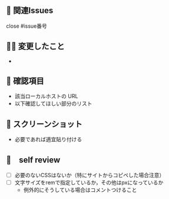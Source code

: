 ## 💫 関連Issues
close #issue番号

## 💪🏻 変更したこと
-

## 👀 確認項目
- 該当ローカルホストの URL
- 以下確認してほしい部分のリスト

## 📸 スクリーンショット
- 必要であれば適宜貼り付ける

## 🙈　self review
- [ ] 必要のないCSSはないか（特にサイトからコピペした場合注意）
- [ ] 文字サイズをremで指定しているか，その他はpxになっているか
  - 例外的にそうしている場合はコメントつけること